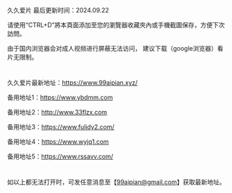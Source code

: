 久久爱片 最后更新时间：2024.09.22

请使用“CTRL+D”將本頁面添加至您的瀏覽器收藏夾內或手機截圖保存，方便下次訪問。

由于国内浏览器会对成人视频进行屏蔽无法访问，
建议下载（google浏览器）看片无限制。
#
久久爱片最新地址：https://www.99aipian.xyz/


备用地址1：https://www.ybdmm.com

备用地址2：http://www.33flzx.com

备用地址3：https://www.fulidy2.com/

备用地址4：https://www.wyjq1.com

备用地址5：https://www.rssavv.com/
#
如以上都无法打开时，可发任意消息至【99aipian@gmail.com】获取最新地址。

